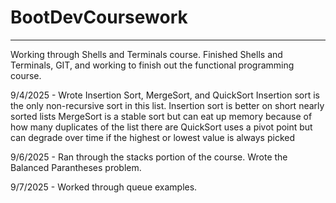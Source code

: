 # BootDevCoursework
---
Working through Shells and Terminals course.
Finished Shells and Terminals, GIT, and working to finish out the functional programming course. 

9/4/2025 - Wrote Insertion Sort, MergeSort, and QuickSort
Insertion sort is the only non-recursive sort in this list. 
  Insertion sort is better on short nearly sorted lists
  MergeSort is a stable sort but can eat up memory because of how many duplicates of the list there are
  QuickSort uses a pivot point but can degrade over time if the highest or lowest value is always picked

9/6/2025 - Ran through the stacks portion of the course. Wrote the Balanced Parantheses problem.

9/7/2025 - Worked through queue examples.
  


